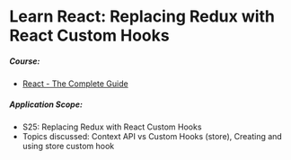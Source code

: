 # Learn React: Replacing Redux with React Custom Hooks

##### Course:

- [React - The Complete Guide](https://www.udemy.com/course/react-the-complete-guide-incl-redux)

##### Application Scope:

- S25: Replacing Redux with React Custom Hooks
- Topics discussed: Context API vs Custom Hooks (store), Creating and using store custom hook
